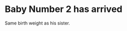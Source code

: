 [title: Baby 2]: /
[category: Personal]: /
[date: 2012/06/30]: /
[tags: {intro}]: /

# Baby Number 2 has arrived

Same birth weight as his sister.

